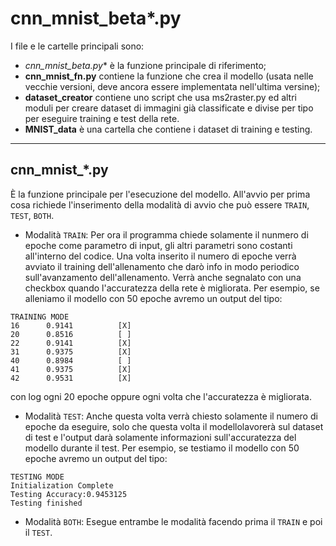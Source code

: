 # cnn_mnist_beta*.py
I file e le cartelle principali sono:
* **cnn_mnist_beta*.py** è la funzione principale di riferimento;
* **cnn_mnist_fn.py** contiene la funzione che crea il modello (usata nelle vecchie versioni, deve ancora essere implementata nell'ultima versine);
* **dataset_creator** contiene uno script che usa ms2raster.py ed altri moduli per creare dataset di immagini già classificate e divise per tipo per eseguire training e test della rete.
* **MNIST_data** è una cartella che contiene i dataset di training e testing.

---
## cnn_mnist_*.py

È la funzione principale per l'esecuzione del modello. All'avvio per prima cosa richiede l'inserimento della modalità di avvio che può essere `TRAIN`, `TEST`, `BOTH`.

* Modalità `TRAIN`: Per ora il programma chiede solamente il nunmero di epoche come parametro di input, gli altri parametri sono costanti all'interno del codice. Una volta inserito il numero di epoche verrà avviato il training dell'allenamento che darò info in modo periodico sull'avanzamento dell'allenamento. Verrà anche segnalato con una checkbox quando l'accuratezza della rete è migliorata. Per esempio, se alleniamo il modello con 50 epoche avremo un output del tipo:

```
TRAINING MODE
16      0.9141          [X]
20      0.8516          [ ]
22      0.9141          [X]
31      0.9375          [X]
40      0.8984          [ ]
41      0.9375          [X]
42      0.9531          [X]
```
con log ogni 20 epoche oppure ogni volta che l'accuratezza è migliorata.

* Modalità `TEST`: Anche questa volta verrà chiesto solamente il numero di epoche da eseguire, solo che questa volta il modellolavorerà sul dataset di test e l'output darà solamente informazioni sull'accuratezza del modello durante il test. Per esempio, se testiamo il modello con 50 epoche avremo un output del tipo:

```
TESTING MODE
Initialization Complete
Testing Accuracy:0.9453125
Testing finished
```
* Modalità `BOTH`: Esegue entrambe le modalità facendo prima il `TRAIN` e poi il `TEST`.

